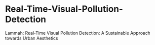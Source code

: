 # Real-Time-Visual-Pollution-Detection
Lammah: Real-Time Visual Pollution Detection: A Sustainable Approach towards Urban Aesthetics
